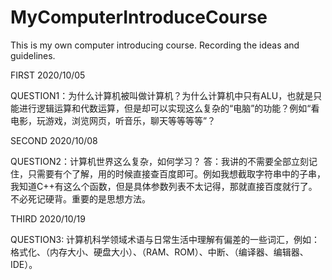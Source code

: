 # MyComputerIntroduceCourse
This is my own computer introducing course. Recording the ideas and guidelines.


FIRST 2020/10/05

QUESTION1：为什么计算机被叫做计算机？为什么计算机中只有ALU，也就是只能进行逻辑运算和代数运算，但是却可以实现这么复杂的“电脑”的功能？例如“看电影，玩游戏，浏览网页，听音乐，聊天等等等等”？

SECOND 2020/10/08

QUESTION2：计算机世界这么复杂，如何学习？ 答：我讲的不需要全部立刻记住，只需要有个了解，用的时候直接查百度即可。例如我想截取字符串中的子串，我知道C++有这么个函数，但是具体参数列表不太记得，那就直接百度就行了。不必死记硬背。重要的是思想方法。

THIRD 2020/10/19

QUESTION3: 计算机科学领域术语与日常生活中理解有偏差的一些词汇，例如：格式化、（内存大小、硬盘大小）、（RAM、ROM）、中断、（编译器、编辑器、IDE）。

